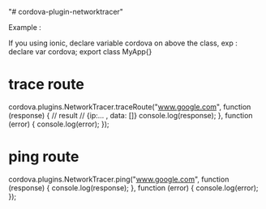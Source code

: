 "# cordova-plugin-networktracer" 

Example :
  
  If you using ionic, declare variable cordova on above the class,
  exp :
  declare var cordova;
  export class MyApp{}
  
 # trace route
 cordova.plugins.NetworkTracer.traceRoute("www.google.com", function (response) {
    // result 
    // {ip:... , data: []}
    console.log(response);
 }, function (error) {
    console.log(error);
 });
 
 # ping route
 cordova.plugins.NetworkTracer.ping("www.google.com", function (response) {
    console.log(response);
 }, function (error) {
    console.log(error);
 });
